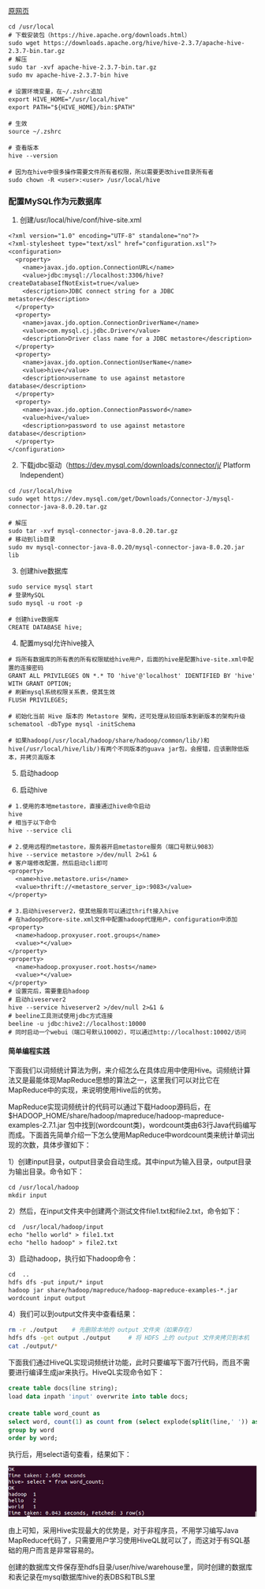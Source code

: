 [原网页](<http://dblab.xmu.edu.cn/blog/install-hive/>)

```
cd /usr/local
# 下载安装包（https://hive.apache.org/downloads.html）
sudo wget https://downloads.apache.org/hive/hive-2.3.7/apache-hive-2.3.7-bin.tar.gz
# 解压
sudo tar -xvf apache-hive-2.3.7-bin.tar.gz
sudo mv apache-hive-2.3.7-bin hive

# 设置环境变量，在~/.zshrc追加
export HIVE_HOME="/usr/local/hive"
export PATH="${HIVE_HOME}/bin:$PATH"

# 生效
source ~/.zshrc

# 查看版本
hive --version

# 因为在hive中很多操作需要文件所有者权限，所以需要更改hive目录所有者
sudo chown -R <user>:<user> /usr/local/hive
```

### 配置MySQL作为元数据库

1. 创建/usr/local/hive/conf/hive-site.xml

```
<?xml version="1.0" encoding="UTF-8" standalone="no"?>
<?xml-stylesheet type="text/xsl" href="configuration.xsl"?>
<configuration>
  <property>
    <name>javax.jdo.option.ConnectionURL</name>
    <value>jdbc:mysql://localhost:3306/hive?createDatabaseIfNotExist=true</value>
    <description>JDBC connect string for a JDBC metastore</description>
  </property>
  <property>
    <name>javax.jdo.option.ConnectionDriverName</name>
    <value>com.mysql.cj.jdbc.Driver</value>
    <description>Driver class name for a JDBC metastore</description>
  </property>
  <property>
    <name>javax.jdo.option.ConnectionUserName</name>
    <value>hive</value>
    <description>username to use against metastore database</description>
  </property>
  <property>
    <name>javax.jdo.option.ConnectionPassword</name>
    <value>hive</value>
    <description>password to use against metastore database</description>
  </property>
</configuration>
```

2. 下载jdbc驱动（<https://dev.mysql.com/downloads/connector/j/>  Platform Independent）

```
cd /usr/local/hive
sudo wget https://dev.mysql.com/get/Downloads/Connector-J/mysql-connector-java-8.0.20.tar.gz

# 解压
sudo tar -xvf mysql-connector-java-8.0.20.tar.gz
# 移动到lib目录
sudo mv mysql-connector-java-8.0.20/mysql-connector-java-8.0.20.jar lib
```

3. 创建hive数据库
```
sudo service mysql start
# 登录MySQL
sudo mysql -u root -p

# 创建hive数据库
CREATE DATABASE hive;
```

4. 配置mysql允许hive接入
```
# 将所有数据库的所有表的所有权限赋给hive用户，后面的hive是配置hive-site.xml中配置的连接密码
GRANT ALL PRIVILEGES ON *.* TO 'hive'@'localhost' IDENTIFIED BY 'hive' WITH GRANT OPTION;
# 刷新mysql系统权限关系表，使其生效
FLUSH PRIVILEGES;

# 初始化当前 Hive 版本的 Metastore 架构，还可处理从较旧版本到新版本的架构升级
schematool -dbType mysql -initSchema

# 如果hadoop(/usr/local/hadoop/share/hadoop/common/lib/)和hive(/usr/local/hive/lib/)有两个不同版本的guava jar包，会报错，应该删除低版本，并拷贝高版本
```
5. 启动hadoop

6. 启动hive

```
# 1.使用的本地metastore，直接通过hive命令启动
hive
# 相当于以下命令
hive --service cli

# 2.使用远程的metastore，服务器开启metastore服务（端口号默认9083）
hive --service metastore >/dev/null 2>&1 &
# 客户端修改配置，然后启动cli即可
<property>
  <name>hive.metastore.uris</name>
  <value>thrift://<metastore_server_ip>:9083</value>
</property>

# 3.启动hiveserver2，使其他服务可以通过thrift接入hive
# 在hadoop的core-site.xml文件中配置hadoop代理用户，configuration中添加
<property>
  <name>hadoop.proxyuser.root.groups</name>
  <value>*</value>
</property>
<property>
  <name>hadoop.proxyuser.root.hosts</name>
  <value>*</value>
</property>
# 设置完后，需要重启hadoop
# 启动hiveserver2
hive --service hiveserver2 >/dev/null 2>&1 &
# beeline工具测试使用jdbc方式连接
beeline -u jdbc:hive2://localhost:10000
# 同时启动一个webui（端口号默认10002），可以通过http://localhost:10002/访问
```

#### 简单编程实践

下面我们以词频统计算法为例，来介绍怎么在具体应用中使用Hive。词频统计算法又是最能体现MapReduce思想的算法之一，这里我们可以对比它在MapReduce中的实现，来说明使用Hive后的优势。

MapReduce实现词频统计的代码可以通过下载Hadoop源码后，在 $HADOOP_HOME/share/hadoop/mapreduce/hadoop-mapreduce-examples-2.7.1.jar 包中找到(wordcount类)，wordcount类由63行Java代码编写而成。下面首先简单介绍一下怎么使用MapReduce中wordcount类来统计单词出现的次数，具体步骤如下：

1）创建input目录，output目录会自动生成。其中input为输入目录，output目录为输出目录。命令如下：

```shell
cd /usr/local/hadoop
mkdir input
```

2）然后，在input文件夹中创建两个测试文件file1.txt和file2.txt，命令如下：

```shell
cd  /usr/local/hadoop/input
echo "hello world" > file1.txt
echo "hello hadoop" > file2.txt
```

3）启动hadoop，执行如下hadoop命令：

```shell
cd  ..
hdfs dfs -put input/* input
hadoop jar share/hadoop/mapreduce/hadoop-mapreduce-examples-*.jar wordcount input output
```

4）我们可以到output文件夹中查看结果：

```bash
rm -r ./output    # 先删除本地的 output 文件夹（如果存在）
hdfs dfs -get output ./output     # 将 HDFS 上的 output 文件夹拷贝到本机
cat ./output/*
```

下面我们通过HiveQL实现词频统计功能，此时只要编写下面7行代码，而且不需要进行编译生成jar来执行。HiveQL实现命令如下：

```sql
create table docs(line string);
load data inpath 'input' overwrite into table docs;

create table word_count as
select word, count(1) as count from (select explode(split(line,' ')) as word from docs) w
group by word
order by word;
```

执行后，用select语句查看，结果如下：

![img](Hive.assets/1.png)

由上可知，采用Hive实现最大的优势是，对于非程序员，不用学习编写Java MapReduce代码了，只需要用户学习使用HiveQL就可以了，而这对于有SQL基础的用户而言是非常容易的。

创建的数据库文件保存至hdfs目录/user/hive/warehouse里，同时创建的数据库和表记录在mysql数据库hive的表DBS和TBLS里